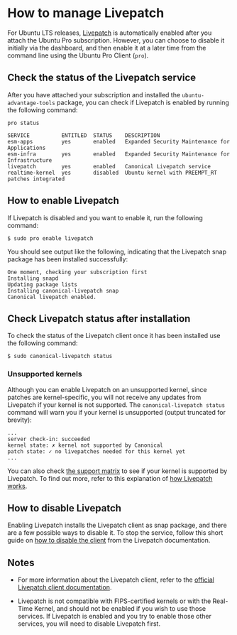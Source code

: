 # How to manage Livepatch

For Ubuntu LTS releases, [Livepatch](https://ubuntu.com/security/livepatch) is
automatically enabled after you attach the Ubuntu Pro subscription. However,
you can choose to disable it initially via the dashboard, and then enable it
at a later time from the command line using the Ubuntu Pro Client (`pro`). 

## Check the status of the Livepatch service

After you have attached your subscription and installed the
`ubuntu-advantage-tools` package, you can check if Livepatch is enabled by
running the following command:

```console
pro status
```

```console
SERVICE          ENTITLED  STATUS    DESCRIPTION
esm-apps         yes       enabled   Expanded Security Maintenance for Applications
esm-infra        yes       enabled   Expanded Security Maintenance for Infrastructure
livepatch        yes       enabled   Canonical Livepatch service
realtime-kernel  yes       disabled  Ubuntu kernel with PREEMPT_RT patches integrated
```

## How to enable Livepatch

If Livepatch is disabled and you want to enable it, run the following command:

```console
$ sudo pro enable livepatch
```

You should see output like the following, indicating that the Livepatch snap
package has been installed successfully:

```
One moment, checking your subscription first
Installing snapd
Updating package lists
Installing canonical-livepatch snap
Canonical livepatch enabled.
```

## Check Livepatch status after installation
To check the status of the Livepatch client once it has been installed use the
following command:

```console
$ sudo canonical-livepatch status
```

### Unsupported kernels

Although you can enable Livepatch on an unsupported kernel, since patches are
kernel-specific, you will not receive any updates from Livepatch if your kernel
is not supported. The `canonical-livepatch status` command will warn you if
your kernel is unsupported (output truncated for brevity):

```console
...
server check-in: succeeded
kernel state: ✗ kernel not supported by Canonical 
patch state: ✓ no livepatches needed for this kernel yet
...
```

You can also check [the support matrix](https://ubuntu.com/security/livepatch/docs/kernels)
to see if your kernel is supported by Livepatch. To find out more, refer to
this explanation of
[how Livepatch works](https://ubuntu.com/security/livepatch/docs/livepatch/explanation/howitworks).

## How to disable Livepatch

Enabling Livepatch installs the Livepatch client as snap package, and there are
a few possible ways to disable it. To stop the service, follow this short guide
on [how to disable the client](https://ubuntu.com/security/livepatch/docs/livepatch/how-to/disable)
from the Livepatch documentation.

## Notes

- For more information about the Livepatch client, refer to the 
  [official Livepatch client documentation](https://ubuntu.com/security/livepatch/docs).

- Livepatch is not compatible with FIPS-certified kernels or with the
  Real-Time Kernel, and should not be enabled if you wish to use those services.
  If Livepatch is enabled and you try to enable those other services, you will
  need to disable Livepatch first.
